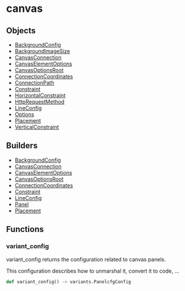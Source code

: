 # <span class="badge package-variant-panelcfg"></span> canvas

## Objects

 * <span class="badge object-type-class"></span> [BackgroundConfig](./object-BackgroundConfig.md)
 * <span class="badge object-type-enum"></span> [BackgroundImageSize](./object-BackgroundImageSize.md)
 * <span class="badge object-type-class"></span> [CanvasConnection](./object-CanvasConnection.md)
 * <span class="badge object-type-class"></span> [CanvasElementOptions](./object-CanvasElementOptions.md)
 * <span class="badge object-type-class"></span> [CanvasOptionsRoot](./object-CanvasOptionsRoot.md)
 * <span class="badge object-type-class"></span> [ConnectionCoordinates](./object-ConnectionCoordinates.md)
 * <span class="badge object-type-enum"></span> [ConnectionPath](./object-ConnectionPath.md)
 * <span class="badge object-type-class"></span> [Constraint](./object-Constraint.md)
 * <span class="badge object-type-enum"></span> [HorizontalConstraint](./object-HorizontalConstraint.md)
 * <span class="badge object-type-enum"></span> [HttpRequestMethod](./object-HttpRequestMethod.md)
 * <span class="badge object-type-class"></span> [LineConfig](./object-LineConfig.md)
 * <span class="badge object-type-class"></span> [Options](./object-Options.md)
 * <span class="badge object-type-class"></span> [Placement](./object-Placement.md)
 * <span class="badge object-type-enum"></span> [VerticalConstraint](./object-VerticalConstraint.md)
## Builders

 * <span class="badge builder"></span> [BackgroundConfig](./builder-BackgroundConfig.md)
 * <span class="badge builder"></span> [CanvasConnection](./builder-CanvasConnection.md)
 * <span class="badge builder"></span> [CanvasElementOptions](./builder-CanvasElementOptions.md)
 * <span class="badge builder"></span> [CanvasOptionsRoot](./builder-CanvasOptionsRoot.md)
 * <span class="badge builder"></span> [ConnectionCoordinates](./builder-ConnectionCoordinates.md)
 * <span class="badge builder"></span> [Constraint](./builder-Constraint.md)
 * <span class="badge builder"></span> [LineConfig](./builder-LineConfig.md)
 * <span class="badge builder"></span> [Panel](./builder-Panel.md)
 * <span class="badge builder"></span> [Placement](./builder-Placement.md)
## Functions

### <span class="badge function"></span> variant_config

variant_config returns the configuration related to canvas panels.

This configuration describes how to unmarshal it, convert it to code, …

```python
def variant_config() -> variants.PanelcfgConfig
```

